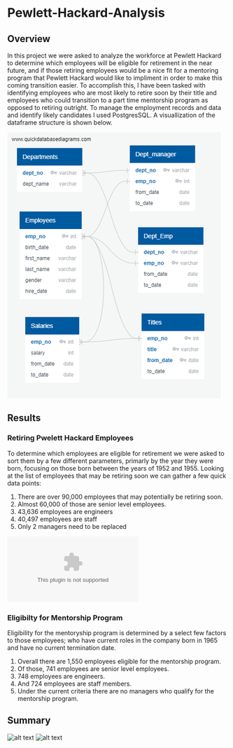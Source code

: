 # Pewlett-Hackard-Analysis
## Overview
In this project we were asked to analyze the workforce at Pewlett Hackard to determine which employees will be eligible for retirement in the near future, and if those retiring employees would be a nice fit for a mentoring program that Pewlett Hackard would like to impliment in order to make this coming transition easier.  To accomplish this, I have been tasked with identifying employees who are most likely to retire soon by their title and employees who could transition to a part time mentorship program as opposed to retiring outright. To manage the employment records and data and identify likely candidates I used PostgresSQL. A visuallization of the dataframe structure is shown below.

![Employee DB](https://github.com/PSWil/Pewlett-Hackard-Analysis/blob/main/EmployeeDB.png)

## Results
### Retiring Pwelett Hackard Employees
To determine which employees are eligible for retirement we were asked to sort them by a few different parameters, primarly by the year they were born, focusing on those born between the years of 1952 and 1955. Looking at the list of employees that may be retiring soon we can gather a few quick data points:
1. There are over 90,000 employees that may potentially be retiring soon.
2. Almost 60,000 of those are senior level employees.
3. 43,636 employees are engineers
4. 40,497 employees are staff
5. Only 2 managers need to be replaced

![Retiries by Deptarment](https://github.com/PSWil/Pewlett-Hackard-Analysis/blob/main/Data/retirees_by_dept.csv)

### Eligibilty for Mentorship Program
Eligibility for the mentoryship program is determined by a select few factors to those employees; who have current roles in the company born in 1965 and have no current termination date. 
1. Overall there are 1,550 employees eligible for the mentorship program.
2. Of those, 741 employees are senior level employees.
3. 748 employees are engineers.
4. And 724 employees are staff members.
5. Under the current criteria there are no managers who qualify for the mentorship program. 

## Summary



![alt text](http://url/to/img.png)
![alt text](http://url/to/img.png)
